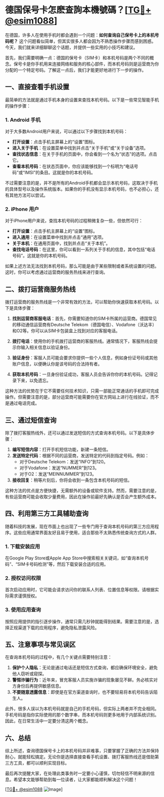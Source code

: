 # 德国保号卡怎麽查詢本機號碼？[[TG💪+ @esim1088](https://t.me/s/esim1088)]

在德国，许多人在使用手机时都会遇到一个问题：**如何查询自己保号卡上的本机号码呢？** 这个问题看似简单，但其实很多人都会因为不熟悉操作步骤而感到困惑。今天，我们就来详细聊聊这个话题，并提供一些实用的小技巧和建议。

首先，我们需要明确一点：德国的保号卡（SIM卡）和本机号码是两个不同的概念。保号卡是你手机用来连接网络和服务的核心部件，而本机号码则是运营商为你分配的一个特定号码。了解这一点后，我们才能更好地进行下一步的操作。

## 一、直接查看手机设置

最简单的方法就是通过手机本身的设置来查找本机号码。以下是一些常见智能手机的操作步骤：

### 1. Android 手机
对于大多数Android用户来说，可以通过以下步骤找到本机号码：
- **打开设置**：点击手机主屏幕上的“设置”图标。
- **进入关于手机**：在设置菜单中找到并点击“关于手机”或“关于设备”选项。
- **查找状态信息**：在关于手机的页面中，你会看到一个名为“状态”的选项。点击它。
- **查看本机号码**：在状态页面中，你应该能够找到一个标明为“电话号码”或“IMSI”的条目。这就是你的本机号码。

不过需要注意的是，并不是所有的Android手机都会显示本机号码，这取决于手机的具体型号以及操作系统版本。如果你的手机没有显示本机号码，也不必担心，还有其他方法可以尝试。

### 2. iPhone 用户
对于iPhone用户来说，查找本机号码的过程稍微复杂一些，但依然可行：
- **打开设置**：点击手机主屏幕上的“设置”图标。
- **进入通用**：在设置菜单中找到并点击“通用”选项。
- **关于本机**：在通用页面中，找到并点击“关于本机”。
- **查找电话号码**：在这里，你可以看到一系列关于手机的信息，其中包括“电话号码”。这就是你的本机号码。

如果上述方法无法找到本机号码，那么可能是由于某些限制或者系统设置的问题。这时，你可以考虑通过运营商的服务热线来进行查询。

## 二、拨打运营商服务热线

拨打运营商的服务热线是一个非常有效的方法，可以帮助你快速获取本机号码。以下是具体步骤：

1. **找到运营商客服电话**：首先，你需要知道你的SIM卡所属的运营商。德国常见的移动通信运营商有Deutsche Telekom（德国电信）、Vodafone（沃达丰）和O2等。你可以从SIM卡包装盒上找到对应的客服电话。
   
2. **拨打电话**：使用你的手机拨打运营商的客服热线。通常情况下，客服热线会提示你输入相关信息以验证身份。

3. **验证身份**：客服人员可能会要求你提供一些个人信息，例如身份证号码或其他账户信息，以便确认你是该号码的合法持有者。

4. **获取本机号码**：一旦身份验证成功，客服人员会告诉你你的本机号码。记得记录下来，以免遗忘。

这种方法的优势在于它不需要任何技术知识，只需一部能正常通话的手机即可完成操作。但需要注意的是，部分运营商可能需要你在官方网站上进行在线验证，而不是通过电话完成。

## 三、通过短信查询

除了拨打客服热线外，还可以通过发送短信的方式查询本机号码。以下是具体步骤：

1. **编写短信内容**：打开手机短信功能，新建一条短信。
2. **发送特定代码**：根据不同的运营商，发送特定的代码到指定号码。例如：
   - 对于Deutsche Telekom：发送“INFO”到120。
   - 对于Vodafone：发送“NUMMER”到123。
   - 对于O2：发送“MEINNUMMER”到123。
3. **接收回复**：稍等片刻后，你将会收到一条包含本机号码的短信。

这种方法的优点是方便快捷，无需额外的设备或软件支持。然而，需要注意的是，有些运营商可能会收取少量费用，因此在操作前最好先确认是否会产生额外成本。

## 四、利用第三方工具辅助查询

随着科技的发展，现在市面上也出现了一些专门用于查询本机号码的第三方应用程序。这些应用通常界面友好且易于使用，适合那些不太熟悉传统查询方式的人群。

### 1. 下载安装应用
在Google Play Store或Apple App Store中搜索相关关键词，如“查询本机号码”、“SIM卡号码检测”等，然后下载安装合适的应用。

### 2. 授权访问权限
首次启动应用时，它可能会请求访问你的联系人列表、位置信息等权限。请根据实际需求谨慎授权。

### 3. 使用应用查询
按照应用提供的指引逐步操作，通常只需几秒钟就能得到结果。需要注意的是，选择正规渠道下载的应用程序，避免隐私泄露风险。

## 五、注意事项与常见误区

在查询本机号码的过程中，有几个关键点需要特别注意：

1. **保护个人隐私**：无论是通过电话还是短信方式查询，都应确保环境安全，避免他人窃听或窥探。
2. **警惕诈骗行为**：近年来，冒充客服人员实施诈骗的现象屡见不鲜。务必核实对方身份后再提供敏感信息。
3. **不要随意透露信息**：即使是在官方渠道查询时，也不要轻易将本机号码告诉陌生人。

此外，很多人误以为本机号码就是自己的手机号码，但实际上两者并不完全相同。手机号码是指你实际使用的那个数字串，而本机号码则更多地用于内部系统识别。因此，在日常生活中一定要分清这两个概念。

## 六、总结

综上所述，查询德国保号卡上的本机号码并非难事，只要掌握了正确的方法并保持耐心，就能轻松搞定。无论你是选择直接查看手机设置、拨打客服热线还是借助第三方工具，都可以顺利实现目标。

最后再次提醒大家，在处理此类事务时一定要小心谨慎，切勿轻信不明来源的信息。希望本文能够帮助到每一位读者，让大家都能顺利解决这个问题！

[[TG💪+ @esim1088](https://t.me/s/esim1088) ![Image](https://i.postimg.cc/4NQfJmqS/Snipaste-2025-05-13-00-14-12.png)]